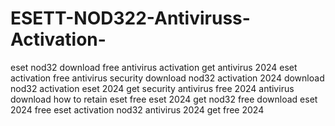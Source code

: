 # ESETT-NOD322-Antiviruss-Activation-
 eset nod32 download free antivirus activation get antivirus 2024 eset activation free antivirus security download nod32 activation 2024 download nod32 activation eset 2024 get security antivirus free 2024 antivirus download how to retain eset free eset 2024 get nod32 free download eset 2024 free eset activation nod32 antivirus 2024 get free 2024

